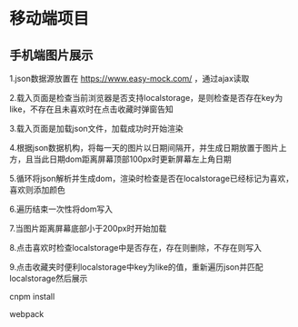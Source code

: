 # 移动端项目
## 手机端图片展示

1.json数据源放置在 https://www.easy-mock.com/  ，通过ajax读取

2.载入页面是检查当前浏览器是否支持localstorage，是则检查是否存在key为like，不存在且未喜欢时在点击收藏时弹窗告知

3.载入页面是加载json文件，加载成功时开始渲染

4.根据json数据机构，将每一天的图片以日期间隔开，并生成日期放置于图片上方，且当此日期dom距离屏幕顶部100px时更新屏幕左上角日期

5.循环将json解析并生成dom，渲染时检查是否在localstorage已经标记为喜欢，喜欢则添加颜色

6.遍历结束一次性将dom写入

7.当图片距离屏幕底部小于200px时开始加载

8.点击喜欢时检查localstorage中是否存在，存在则删除，不存在则写入

9.点击收藏夹时便利localstorage中key为like的值，重新遍历json并匹配localstorage然后展示

cnpm install

webpack 